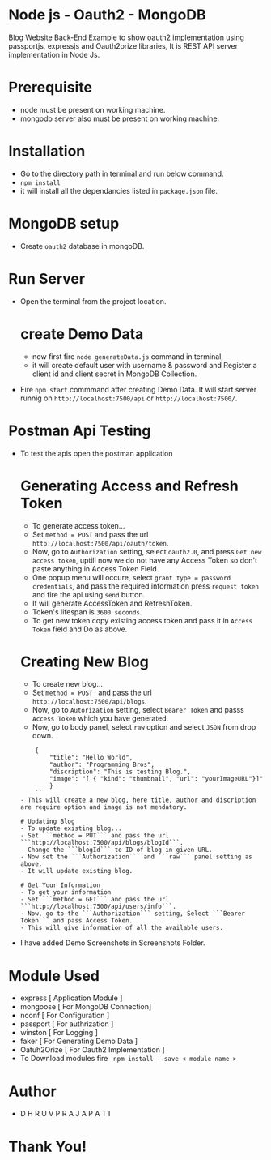 # Node js - Oauth2 - MongoDB

Blog Website Back-End Example to show oauth2 implementation using passportjs, expressjs and Oauth2orize libraries, It is REST API server implementation in Node Js.
 
# Prerequisite
   - node must be present on working machine.
   - mongodb server also must be present on working machine.

# Installation

  - Go to the directory path in terminal and run below command.
  - ```npm install```
  - it will install all the dependancies listed in ```package.json``` file.

# MongoDB setup
   - Create ```oauth2``` database in mongoDB.

# Run Server
- Open the terminal from the project location.
    # create Demo Data
    - now first fire ```node generateData.js``` command in terminal,
    - it will create default user with username & password and Register a client id and client secret in MongoDB Collection.
    
- Fire ```npm start``` commmand after creating Demo Data. It will start server runnig on ```http://localhost:7500/api``` or ```http://localhost:7500/```.

# Postman Api Testing
- To test the apis open the postman application
    # Generating Access and Refresh Token
    - To generate access token...
    - Set ```method = POST``` and pass the url ```http://localhost:7500/api/oauth/token```.
    - Now, go to ```Authorization``` setting, select ```oauth2.0```, and press ```Get new access token```, uptill now we do not have any Access Token so don't paste anything in Access Token Field.
    - One popup menu will occure, select ```grant type = password credentials```, and pass the required information press ```request token``` and  fire the api using ```send``` button.
    - It will generate AccessToken and RefreshToken.
    - Token's lifespan is ```3600 seconds```.
    - To get new token copy existing access token and pass it in ```Access Token``` field and Do as above.
    
    # Creating New Blog
    - To create new blog...
    - Set ```method = POST ``` and pass the url ```http://localhost:7500/api/blogs```.
    - Now, go to ```Autorization``` setting, select ```Bearer Token``` and passs ```Access Token``` which you have generated.
    - Now, go to body panel, select ```raw``` option and select ```JSON``` from drop down.
    ``` 
	    {
            "title": "Hello World",
            "author": "Programming Bros",
            "discription": "This is testing Blog.",
            "image": "[ { "kind": "thumbnail", "url": "yourImageURL"}]"
            }
        ```
    - This will create a new blog, here title, author and discription are require option and image is not mendatory.
    
    # Updating Blog
    - To update existing blog...
    - Set ```method = PUT``` and pass the url ```http://localhost:7500/api/blogs/blogId```.
    - Change the ```blogId``` to ID of blog in given URL.
    - Now set the ```Authorization``` and ```raw``` panel setting as above.
    - It will update existing blog.
    
    # Get Your Information
    - To get your information
    - Set ```method = GET``` and pass the url ```http://localhost:7500/api/users/info```.
    - Now, go to the ```Authorization``` setting, Select ```Bearer Token``` and pass Access Token.
    - This will give information of all the available users.

- I have added Demo Screenshots in Screenshots Folder.

# Module Used
- express [ Application Module ]
- mongoose [ For MongoDB Connection]
- nconf [ For Configuration ]
- passport [ For authrization ]
- winston [ For Logging ]
- faker [ For Generating Demo Data ]
- Oatuh2Orize [ For Oauth2 Implementation ]
- To Download modules fire  ``` npm install --save < module name >```

# Author
- D H R U V  P R A J A P A T I
# Thank You!
